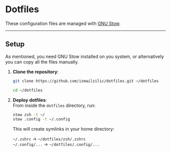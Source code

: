 # Dotfiles

These configuration files are managed with [GNU Stow](https://www.gnu.org/software/stow/).

---

## Setup

As mentioned, you need GNU Stow installed on you system, or alternatively you can copy all the files manually.

1. **Clone the repository**:

    ```bash
    git clone https://github.com/ismailzilic/dotfiles.git ~/dotfiles

    cd ~/dotfiles
    ```

2. **Deploy dotfiles**:  
   From inside the `dotfiles` directory, run:

    ```bash
    stow zsh -t ~/
    stow .config -t ~/.config
    ```

    This will create symlinks in your home directory:

    `~/.zshrc` → `~/dotfiles/zsh/.zshrc`  
    `~/.config/...` → `~/dotfiles/.config/...`
